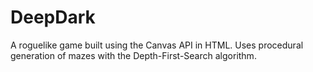 # DeepDark
A roguelike game built using the Canvas API in HTML. Uses procedural generation of mazes with the Depth-First-Search algorithm.
